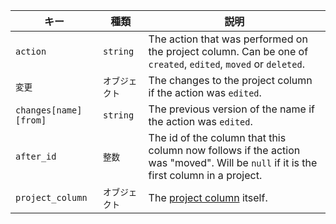 | キー                    | 種類       | 説明                                                                                                                                  |
| --------------------- | -------- | ----------------------------------------------------------------------------------------------------------------------------------- |
| `action`              | `string` | The action that was performed on the project column. Can be one of `created`, `edited`, `moved` or `deleted`.                       |
| `変更`                  | `オブジェクト` | The changes to the project column if the action was `edited`.                                                                       |
| `changes[name][from]` | `string` | The previous version of the name if the action was `edited`.                                                                        |
| `after_id`            | `整数`     | The id of the column that this column now follows if the action was "moved". Will be `null` if it is the first column in a project. |
| `project_column`      | `オブジェクト` | The [project column](/v3/projects/columns) itself.                                                                                  |
